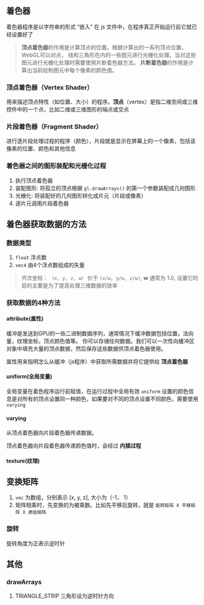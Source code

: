 ## 着色器
着色器程序是以字符串的形式 “嵌入” 在 js 文件中，在程序真正开始运行前它就已经设置好了

> **顶点着色器**的作用是计算顶点的位置。根据计算出的一系列顶点位置，WebGL可以对点， 线和三角形在内的一些图元进行光栅化处理。当对这些图元进行光栅化处理时需要使用片断着色器方法。 **片断着色器**的作用是计算出当前绘制图元中每个像素的颜色值。

### 顶点着色器（Vertex Shader）
用来描述顶点特性（如位置、大小）的程序。**顶点**（vertex）是指二维空间或三维控件中的一个点，比如二维或三维图形的端点或交点

### 片段着色器（Fragment Shader）
进行逐片段处理过程的程序（颜色），片段就是显示在屏幕上的一个像素，包括该像素的位置、颜色和其他信息


### 着色器之间的图形装配和光栅化过程
1. 执行顶点着色器
2. 装配图形: 将孤立的顶点根据 `gl.drawArrays()` 的第一个参数装配成几何图形
3. 光栅化: 将装配好的几何图形转化成片元（片段或像素）
4. 逐片元调用片段着色器

## 着色器获取数据的方法

### 数据类型
1. `float` 浮点数
2. `vec4` 由4个浮点数组成的矢量

> 齐次坐标： `（x, y, z, w）` 价于 `(x/w, y/w, z/w)`, **w** 通常为 1.0, 设置它的目的主要是为了提高处理三维数据的效率

### 获取数据的4种方法
#### attribute(属性)
缓冲是发送到GPU的一些二进制数据序列，通常情况下缓冲数据包括位置，法向量，纹理坐标，顶点颜色值等。 你可以存储任何数据。我们可以一次性向缓冲区对象中填充大量的顶点数据，然后保存这些数据供顶点着色器使用。

属性用来指明怎么从缓冲（js程序）中获取所需数据并将它提供给 **顶点着色器**

#### uniform(全局变量)
全局变量在着色程序运行前赋值，在运行过程中全局有效
`uniform` 设置的颜色信息是对所有的顶点设置同一种颜色，如果要对不同的顶点设置不同颜色，需要使用 `varying`

#### varying
从顶点着色器向片段着色器传递数据。

顶点着色器向片段着色器传递颜色值时，会经过 **内插过程**

#### texture(纹理)

## 变换矩阵
1. `vec` 为数组，分别表示 [x, y, z], 大小为（-1， 1）
2. 矩阵相乘时，先变换的为被乘数。比如先平移后旋转，就是 `旋转矩阵 X 平移矩阵 X 原始矩阵`

### 旋转
旋转角度为正表示逆时针

## 其他
### drawArrays
1. TRIANGLE_STRIP 三角形设为逆时针方向